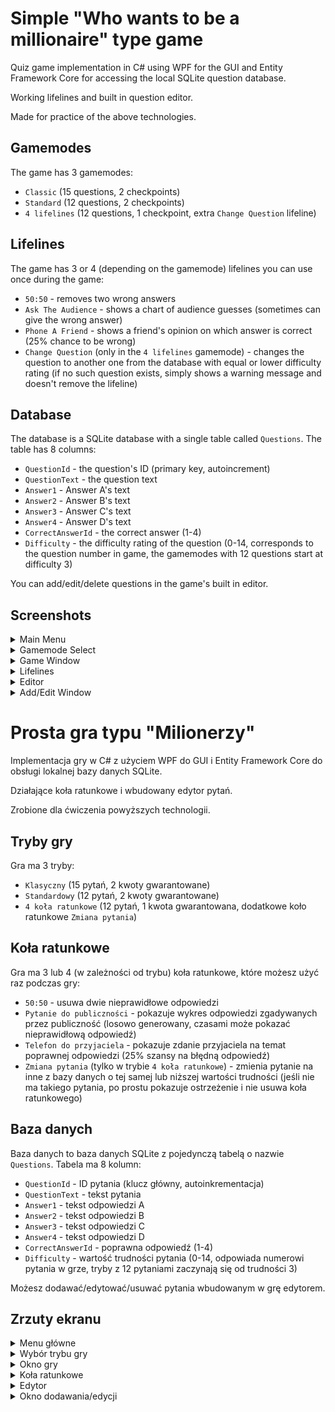 # Simple "Who wants to be a millionaire" type game

Quiz game implementation in C# using WPF for the GUI and Entity Framework Core for accessing the local SQLite question database.

Working lifelines and built in question editor.

Made for practice of the above technologies.

## Gamemodes

The game has 3 gamemodes:
- `Classic` (15 questions, 2 checkpoints)
- `Standard` (12 questions, 2 checkpoints)
- `4 lifelines` (12 questions, 1 checkpoint, extra `Change Question` lifeline)

## Lifelines

The game has 3 or 4 (depending on the gamemode) lifelines you can use once during the game:
- `50:50` - removes two wrong answers
- `Ask The Audience` - shows a chart of audience guesses (sometimes can give the wrong answer)
- `Phone A Friend` - shows a friend's opinion on which answer is correct (25% chance to be wrong)
- `Change Question` (only in the `4 lifelines` gamemode) - changes the question to another one from the database with equal or lower difficulty rating (if no such question exists, simply shows a warning message and doesn't remove the lifeline)

## Database

The database is a SQLite database with a single table called `Questions`. The table has 8 columns:
- `QuestionId` - the question's ID (primary key, autoincrement)
- `QuestionText` - the question text
- `Answer1` - Answer A's text
- `Answer2` - Answer B's text
- `Answer3` - Answer C's text
- `Answer4` - Answer D's text
- `CorrectAnswerId` - the correct answer (1-4)
- `Difficulty` - the difficulty rating of the question (0-14, corresponds to the question number in game, the gamemodes with 12 questions start at difficulty 3)

You can add/edit/delete questions in the game's built in editor.

## Screenshots
<details>
    <summary>Main Menu</summary>

![main menu](./images/main%20menu.png)
</details>

<details>
    <summary>Gamemode Select</summary>

![gamemode select](./images/gamemode%20select.png)
</details>

<details>
    <summary>Game Window</summary>

![game window](./images/game%20window.png)
</details>

<details>
    <summary>Lifelines</summary>

![lifelines](./images/lifelines.png)
</details>

<details>
    <summary>Editor</summary>

![editor](./images/editor.png)
</details>

<details>
    <summary>Add/Edit Window</summary>

![addedit window](./images/addedit%20window.png)
</details>

#
# Prosta gra typu "Milionerzy"

Implementacja gry w C# z użyciem WPF do GUI i Entity Framework Core do obsługi lokalnej bazy danych SQLite.

Działające koła ratunkowe i wbudowany edytor pytań.

Zrobione dla ćwiczenia powyższych technologii.

## Tryby gry

Gra ma 3 tryby:
- `Klasyczny` (15 pytań, 2 kwoty gwarantowane)
- `Standardowy` (12 pytań, 2 kwoty gwarantowane)
- `4 koła ratunkowe` (12 pytań, 1 kwota gwarantowana, dodatkowe koło ratunkowe `Zmiana pytania`)

## Koła ratunkowe

Gra ma 3 lub 4 (w zależności od trybu) koła ratunkowe, które możesz użyć raz podczas gry:
- `50:50` - usuwa dwie nieprawidłowe odpowiedzi
- `Pytanie do publiczności` - pokazuje wykres odpowiedzi zgadywanych przez publiczność (losowo generowany, czasami może pokazać nieprawidłową odpowiedź)
- `Telefon do przyjaciela` - pokazuje zdanie przyjaciela na temat poprawnej odpowiedzi (25% szansy na błędną odpowiedź)
- `Zmiana pytania` (tylko w trybie `4 koła ratunkowe`) - zmienia pytanie na inne z bazy danych o tej samej lub niższej wartości trudności (jeśli nie ma takiego pytania, po prostu pokazuje ostrzeżenie i nie usuwa koła ratunkowego)

## Baza danych

Baza danych to baza danych SQLite z pojedynczą tabelą o nazwie `Questions`. Tabela ma 8 kolumn:
- `QuestionId` - ID pytania (klucz główny, autoinkrementacja)
- `QuestionText` - tekst pytania
- `Answer1` - tekst odpowiedzi A
- `Answer2` - tekst odpowiedzi B
- `Answer3` - tekst odpowiedzi C
- `Answer4` - tekst odpowiedzi D
- `CorrectAnswerId` - poprawna odpowiedź (1-4)
- `Difficulty` - wartość trudności pytania (0-14, odpowiada numerowi pytania w grze, tryby z 12 pytaniami zaczynają się od trudności 3)

Możesz dodawać/edytować/usuwać pytania wbudowanym w grę edytorem.


## Zrzuty ekranu

<details>
    <summary>Menu główne</summary>

![menu główne](./images/main%20menu.png)
</details>

<details>
    <summary>Wybór trybu gry</summary>

![wybór trybu gry](./images/gamemode%20select.png)
</details>

<details>
    <summary>Okno gry</summary>

![okno gry](./images/game%20window.png)
</details>

<details>
    <summary>Koła ratunkowe</summary>

![koła ratunkowe](./images/lifelines.png)
</details>

<details>
    <summary>Edytor</summary>

![edytor](./images/editor.png)
</details>

<details>
    <summary>Okno dodawania/edycji</summary>

![okno dodawania/edycji](./images/addedit%20window.png)
</details>

